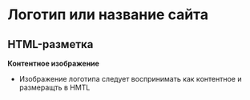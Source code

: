 # Логотип или название сайта

## HTML-разметка
**Контентное изображение**
- Изображение логотипа следует воспринимать как контентное и размеращть в HMTL

